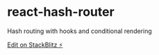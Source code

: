 # react-hash-router

Hash routing with hooks and conditional rendering

[Edit on StackBlitz ⚡️](https://stackblitz.com/edit/react-hash-router)
